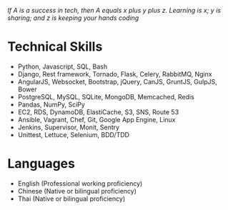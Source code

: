 *If A is a success in tech, then A equals x plus y plus z. Learning is x; y is sharing; and z is keeping your hands coding*

Technical Skills
================

* Python, Javascript, SQL, Bash
* Django, Rest framework, Tornado, Flask, Celery, RabbitMQ, Nginx
* AngularJS, Websocket, Bootstrap, jQuery, CanJS, GruntJS, GulpJS, Bower
* PostgreSQL, MySQL, SQLite, MongoDB, Memcached, Redis
* Pandas, NumPy, SciPy
* EC2, RDS, DynamoDB, ElastiCache, S3, SNS, Route 53
* Ansible, Vagrant, Chef, Git, Google App Engine, Linux
* Jenkins, Supervisor, Monit, Sentry
* Unittest, Lettuce, Selenium, BDD/TDD

Languages
=========

* English (Professional working proficiency)
* Chinese (Native or bilingual proficiency)
* Thai (Native or bilingual proficiency)
